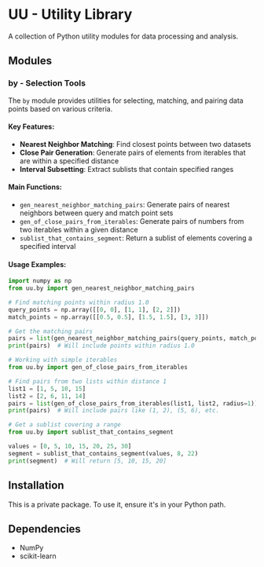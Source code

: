 # UU - Utility Library

A collection of Python utility modules for data processing and analysis.

## Modules

### by - Selection Tools

The `by` module provides utilities for selecting, matching, and pairing data points based on various criteria.

#### Key Features:

- **Nearest Neighbor Matching**: Find closest points between two datasets
- **Close Pair Generation**: Generate pairs of elements from iterables that are within a specified distance
- **Interval Subsetting**: Extract sublists that contain specified ranges

#### Main Functions:

- `gen_nearest_neighbor_matching_pairs`: Generate pairs of nearest neighbors between query and match point sets
- `gen_of_close_pairs_from_iterables`: Generate pairs of numbers from two iterables within a given distance
- `sublist_that_contains_segment`: Return a sublist of elements covering a specified interval

#### Usage Examples:

```python
import numpy as np
from uu.by import gen_nearest_neighbor_matching_pairs

# Find matching points within radius 1.0
query_points = np.array([[0, 0], [1, 1], [2, 2]])
match_points = np.array([[0.5, 0.5], [1.5, 1.5], [3, 3]])

# Get the matching pairs
pairs = list(gen_nearest_neighbor_matching_pairs(query_points, match_points, radius=1.0))
print(pairs)  # Will include points within radius 1.0

# Working with simple iterables
from uu.by import gen_of_close_pairs_from_iterables

# Find pairs from two lists within distance 1
list1 = [1, 5, 10, 15]
list2 = [2, 6, 11, 14]
pairs = list(gen_of_close_pairs_from_iterables(list1, list2, radius=1))
print(pairs)  # Will include pairs like (1, 2), (5, 6), etc.

# Get a sublist covering a range
from uu.by import sublist_that_contains_segment

values = [0, 5, 10, 15, 20, 25, 30]
segment = sublist_that_contains_segment(values, 8, 22)
print(segment)  # Will return [5, 10, 15, 20]
```

## Installation

This is a private package. To use it, ensure it's in your Python path.

## Dependencies

- NumPy
- scikit-learn

